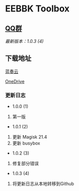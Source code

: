 # EEBBK Toolbox
## [QQ群](QQ_Group.md)

*最新版本：1.0.3 (4)*

## 下载地址
[蓝奏云](google.cn)

[OneDrive](google.cn)

### 更新日志
- 1.0.0 (1)

1. 第一版

- 1.0.1 (2)

1. 更新 Magisk 21.4
2. 更新 busybox

- 1.0.2 (3)

1. 修复部分错误

- 1.0.3 (4)

1. 将更新日志从本地转移到Github
